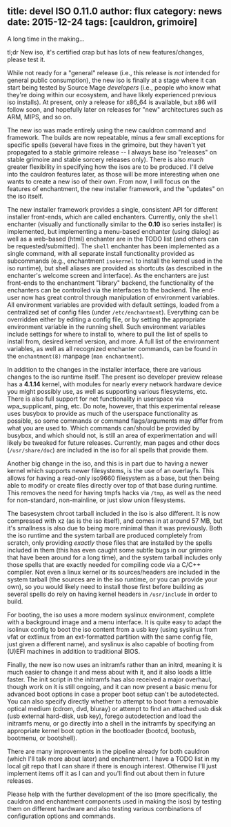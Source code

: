 title: devel ISO 0.11.0
author: flux
category: news
date: 2015-12-24
tags: [cauldron, grimoire]
---
A long time in the making...

tl;dr New iso, it's certified crap but has lots of new features/changes, please test it.

While not ready for a "general" release (i.e., this release is _not_ intended for general public consumption), the new iso is finally at a stage where it can start being tested by Source Mage _developers_ (i.e., people who know what they're doing within our ecosystem, and have likely experienced previous iso installs). At present, only a release for x86_64 is available, but x86 will follow soon, and hopefully later on releases for "new" architectures such as ARM, MIPS, and so on.

The new iso was made entirely using the new cauldron command and framework. The builds are now repeatable, minus a few small exceptions for specific spells (several have fixes in the grimoire, but they haven't yet propagated to a stable grimoire release -- I always base iso "releases" on stable grimoire and stable sorcery releases only). There is also *much* greater flexibility in specifying how the isos are to be produced. I'll delve into the cauldron features later, as those will be more interesting when one wants to create a new iso of their own. From now, I will focus on the features of enchantment, the new installer framework, and the "updates" on the iso itself.

The new installer framework provides a single, consistent API for different installer front-ends, which are called enchanters. Currently, only the `shell` enchanter (visually and functionally similar to the **0.10** iso series installer) is implemented, but implementing a menu-based enchanter (using dialog) as well as a web-based (html) enchanter are in the TODO list (and others can be requested/submitted). The `shell` enchanter has been implemented as a single command, with all separate install functionality provided as subcommands (e.g., enchantment `isokernel` to install the kernel used in the iso runtime), but shell aliases are provided as shortcuts (as described in the enchanter's welcome screen and interface). As the enchanters are just front-ends to the enchantment "library" backend, the functionality of the enchanters can be controlled via the interfaces to the backend. The end-user now has great control through manipulation of environment variables. All environment variables are provided with default settings, loaded from a centralized set of config files (under `/etc/enchantment`). Everything can be overridden either by editing a config file, or by setting the appropriate environment variable in the running shell. Such environment variables include settings for where to install to, where to pull the list of spells to install from, desired kernel version, and more. A full list of the environment variables, as well as all recognized enchanter commands, can be found in the `enchantment(8)` manpage (`man enchantment`).

In addition to the changes in the installer interface, there are various changes to the iso runtime itself. The present iso developer preview release has a **4.1.14** kernel, with modules for nearly every network hardware device you might possibly use, as well as supporting various filesystems, etc. There is also full support for net functionality in userspace via wpa_supplicant, ping, etc. Do note, however, that this experimental release uses busybox to provide as much of the userspace functionality as possible, so some commands or command flags/arguments may differ from what you are used to. Which commands can/should be provided by busybox, and which should not, is still an area of experimentation and will likely be tweaked for future releases. Currently, man pages and other docs (`/usr/share/doc`) are included in the iso for all spells that provide them.

Another big change in the iso, and this is in part due to having a newer kernel which supports newer filesystems, is the use of an overlayfs. This allows for having a read-only iso9660 filesystem as a base, but then being able to modify or create files directly over top of that base during runtime. This removes the need for having tmpfs hacks via `/tmp`, as well as the need for non-standard, non-mainline, or just slow union filesystems.

The basesystem chroot tarball included in the iso is also different. It is now compressed with xz (as is the iso itself), and comes in at around 57 MB, but it's smallness is also due to being more minimal than it was previously. Both the iso runtime and the system tarball are produced completely from scratch, only providing *exactly* those files that are installed by the spells included in them (this has even caught some subtle bugs in our grimoire that have been around for a long time), and the system tarball includes only those spells that are exactly needed for compiling code via a C/C++ compiler. Not even a linux kernel or its sources/headers are included in the system tarball (the sources are in the iso runtime, or you can provide your own), so you would likely need to install those first before building as several spells do rely on having kernel headers in `/usr/include` in order to build.

For booting, the iso uses a more modern syslinux environment, complete with a background image and a menu interface. It is quite easy to adapt the isolinux config to boot the iso content from a usb key (using syslinux from vfat or extlinux from an ext-formatted partition with the same config file, just given a different name), and syslinux is also capable of booting from (U)EFI machines in addition to traditional BIOS.

Finally, the new iso now uses an initramfs rather than an initrd, meaning it is much easier to change it and mess about with it, and it also loads a little faster. The init script in the initramfs has also received a major overhaul, though work on it is still ongoing, and it can now present a basic menu for advanced boot options in case a proper boot setup can't be autodetected. You can also specify directly whether to attempt to boot from a removable optical medium (cdrom, dvd, bluray) or attempt to find an attached usb disk (usb external hard-disk, usb key), forego autodetection and load the initramfs menu, or go directly into a shell in the initramfs by specifying an appropriate kernel boot option in the bootloader (bootcd, bootusb, bootmenu, or bootshell).

There are many improvements in the pipeline already for both cauldron (which I'll talk more about later) and enchantment. I have a TODO list in my local git repo that I can share if there is enough interest. Otherwise I'll just implement items off it as I can and you'll find out about them in future releases.

Please help with the further development of the iso (more specifically, the cauldron and enchantment components used in making the isos) by testing them on different hardware and also testing various combinations of configuration options and commands.
